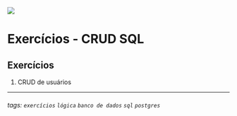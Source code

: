 ![](https://i.imgur.com/xG74tOh.png)

# Exercícios - CRUD SQL

## Exercícios

1. CRUD de usuários

---


###### tags: `exercícios` `lógica` `banco de dados` `sql` `postgres`
